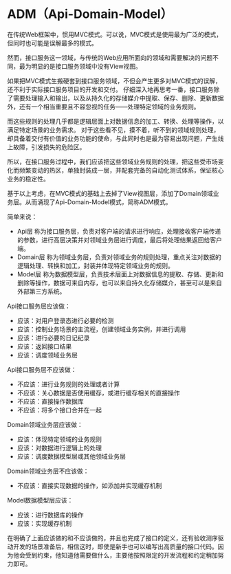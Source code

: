 # ADM（Api-Domain-Model）

在传统Web框架中，惯用MVC模式。可以说，MVC模式是使用最为广泛的模式，但同时也可能是误解最多的模式。

然而，接口服务这一领域，与传统的Web应用所面向的领域和需要解决的问题不同，最为明显的是接口服务领域中没有View视图。

如果把MVC模式生搬硬套到接口服务领域，不但会产生更多对MVC模式的误解，还不利于实际接口服务项目的开发和交付。
仔细深入地再思考一番，接口服务除了需要处理输入和输出，以及从持久化的存储媒介中提取、保存、删除、更新数据外，还有一个相当重要且不容忽视的任务——处理特定领域的业务规则。

而这些规则的处理几乎都是逻辑层面上对数据信息的加工、转换、处理等操作，以满足特定场景的业务需求。
对于这些看不见，摸不着，听不到的领域规则处理，却具备着交付有价值的业务功能的使命，与此同时也是最为容易出现问题，产生线上故障，引发损失的危险区。

所以，在接口服务过程中，我们应该把这些领域业务规则的处理，把这些受市场变化而频繁变动的热区，单独封装成一层，并配套完备的自动化测试体系，保证核心业务的稳定性。

基于以上考虑，在MVC模式的基础上去掉了View视图层，添加了Domain领域业务层。从而涌现了Api-Domain-Model模式，简称ADM模式。

简单来说：
- Api层 称为接口服务层，负责对客户端的请求进行响应，处理接收客户端传递的参数，进行高层决策并对领域业务层进行调度，最后将处理结果返回给客户端。
- Domain层 称为领域业务层，负责对领域业务的规则处理，重点关注对数据的逻辑处理、转换和加工，封装并体现特定领域业务的规则。
- Model层 称为数据模型层，负责技术层面上对数据信息的提取、存储、更新和删除等操作，数据可来自内存，也可以来自持久化存储媒介，甚至可以是来自外部第三方系统。

Api接口服务层应该做：
- 应该：对用户登录态进行必要的检测
- 应该：控制业务场景的主流程，创建领域业务实例，并进行调用
- 应该：进行必要的日记纪录
- 应该：返回接口结果
- 应该：调度领域业务层

Api接口服务层不应该做：
- 不应该：进行业务规则的处理或者计算
- 不应该：关心数据是否使用缓存，或进行缓存相关的直接操作
- 不应该：直接操作数据库
- 不应该：将多个接口合并在一起

Domain领域业务层应该做：
- 应该：体现特定领域的业务规则
- 应该：对数据进行逻辑上的处理
- 应该：调度数据模型层或其他领域业务层

Domain领域业务层不应该做：
- 不应该：直接实现数据的操作，如添加并实现缓存机制

Model数据模型层应该：
- 应该：进行数据库的操作
- 应该：实现缓存机制

在明确了上面应该做的和不应该做的，并且也完成了接口的定义，还有验收测序驱动开发的场景准备后，相信这时，即使是新手也可以编写出高质量的接口代码。因为他会受到约束，他知道他需要做什么，主要他按照限定的开发流程和约定稍加努力即可。


